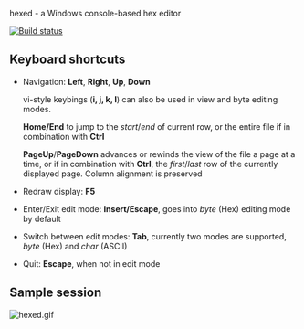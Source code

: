 hexed - a Windows console-based hex editor

[![Build status](https://ci.appveyor.com/api/projects/status/1mjm8674l9ardj0t?svg=true)](https://ci.appveyor.com/project/izzo/hexed)

## Keyboard shortcuts
* Navigation: **Left**, **Right**, **Up**, **Down**

  vi-style keybings (**i, j, k, l**) can also be used in view and byte editing modes.

  **Home/End** to jump to the _start_/_end_ of current row, or the entire file if in combination with **Ctrl**
  
  **PageUp**/**PageDown** advances or rewinds the view of the file a page at a time, or if in combination with **Ctrl**, the _first_/_last_ row of the currently displayed page. Column alignment is preserved
* Redraw display: **F5**
* Enter/Exit edit mode: **Insert/Escape**, goes into _byte_ (Hex) editing mode by default
* Switch between edit modes: **Tab**, currently two modes are supported, _byte_ (Hex) and _char_ (ASCII)
* Quit: **Escape**, when not in edit mode

## Sample session
![hexed.gif](/hexed.gif)
